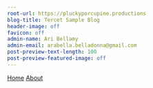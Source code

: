 ```yaml
---
root-url: https://pluckyporcupine.productions
blog-title: Tercet Sample Blog
header-image: off
favicon: off
admin-name: Ari Bellamy
admin-email: arabella.belladonna@gmail.com
post-preview-text-length: 100
post-preview-featured-image: off
---
```


[Home](homelink) [About](?page=pages/about.md)
